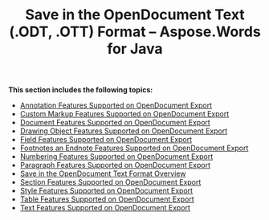 ﻿---
title: Save in the OpenDocument Text (.ODT, .OTT) Format – Aspose.Words for Java
articleTitle: Save in the OpenDocument Text (.ODT, .OTT) Format
linktitle: Save in the OpenDocument Text (.ODT, .OTT) Format
description: "Export to OpenDocument Text format using various saving features."
type: docs
weight: 130
url: /java/save-in-the-opendocument-text-odt-ott-format/
---

**This section includes the following topics:** 

- [Annotation Features Supported on OpenDocument Export](/words/java/annotation-features-supported-on-opendocument-export/)
- [Custom Markup Features Supported on OpenDocument Export](/words/java/custom-markup-features-supported-on-opendocument-export/)
- [Document Features Supported on OpenDocument Export](/words/java/document-features-supported-on-opendocument-export/)
- [Drawing Object Features Supported on OpenDocument Export](/words/java/drawing-object-features-supported-on-opendocument-export/)
- [Field Features Supported on OpenDocument Export](/words/java/field-features-supported-on-opendocument-export/)
- [Footnotes an Endnote Features Supported on OpenDocument Export](/words/java/footnotes-and-endnote-features-supported-on-opendocument-export/)
- [Numbering Features Supported on OpenDocument Export](/words/java/numbering-features-supported-on-opendocument-export/)
- [Paragraph Features Supported on OpenDocument Export](/words/java/paragraph-features-supported-on-opendocument-export/)
- [Save in the OpenDocument Text Format Overview](/words/java/save-in-the-opendocument-text-format-overview/)
- [Section Features Supported on OpenDocument Export](/words/java/section-features-supported-on-opendocument-export/)
- [Style Features Supported on OpenDocument Export](/words/java/style-features-supported-on-opendocument-export/)
- [Table Features Supported on OpenDocument Export](/words/java/table-features-supported-on-opendocument-export/)
- [Text Features Supported on OpenDocument Export](/words/java/text-features-supported-on-opendocument-export/)
